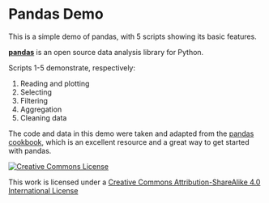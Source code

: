 # Pandas Demo
This is a simple demo of pandas, with 5 scripts showing its basic features.

**[pandas](https://pandas.pydata.org/)** is an open source data analysis library for Python.

Scripts 1-5 demonstrate, respectively:
1. Reading and plotting
2. Selecting
3. Filtering
4. Aggregation
5. Cleaning data

The code and data in this demo were taken and adapted from the [pandas cookbook](https://github.com/jvns/pandas-cookbook), which is an excellent resource and a great way to get started with pandas.

<a rel="license" href="http://creativecommons.org/licenses/by-sa/4.0/"><img alt="Creative Commons License" style="border-width:0" src="http://i.creativecommons.org/l/by-sa/4.0/88x31.png" /></a><br />

This work is licensed under a [Creative Commons Attribution-ShareAlike 4.0 International License](http://creativecommons.org/licenses/by-sa/4.0/)
